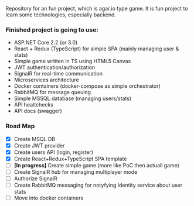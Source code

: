 Repository for an fun project, which is agar.io type game. It is fun project to learn some technologies, especially backend.

### Finished project is going to use:

 - ASP.NET Core 2.2 (or 3.0) 
 - React + Redux (TypeScript) for simple SPA (mainly managing user & stats)
 - Simple game written in TS using HTML5 Canvas
 - JWT authentication/authorization
 - SignalR for real-time communication
 - Microservices architecture
 - Docker containers (docker-compose as simple orchestrator)
 - RabbitMQ for message queuing
 - Simple MSSQL database (managing users/stats)
 - API healtchecks
 - API docs (swagger)

### Road Map
- [x] Create MSQL DB
- [x] Create JWT provider
- [x] Create users API (login, register)
- [x] Create React+Redux+TypeScript SPA template
- [ ] **[In progress]** Create simple game (more like PoC then actuall game)
- [ ] Create SignalR hub for managing multiplayer mode
- [ ] Authorize SignalR
- [ ] Create RabbitMQ messaging for notyfying Identity service about user stats
- [ ] Move into docker containers
